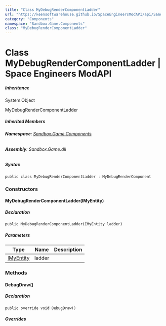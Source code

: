 ```yaml
---
title: "Class MyDebugRenderComponentLadder"
url: "https://keensoftwarehouse.github.io/SpaceEngineersModAPI/api/Sandbox.Game.Components.MyDebugRenderComponentLadder.html"
category: "Components"
namespace: "Sandbox.Game.Components"
class: "MyDebugRenderComponentLadder"
---
```


# Class MyDebugRenderComponentLadder | Space Engineers ModAPI

##### Inheritance

System.Object

MyDebugRenderComponentLadder

##### Inherited Members

###### **Namespace**: [Sandbox.Game.Components](https://keensoftwarehouse.github.io/SpaceEngineersModAPI/api/Sandbox.Game.Components.html)

###### **Assembly**: Sandbox.Game.dll

##### Syntax

```
public class MyDebugRenderComponentLadder : MyDebugRenderComponent
```

### Constructors

#### MyDebugRenderComponentLadder(IMyEntity)

##### Declaration

```
public MyDebugRenderComponentLadder(IMyEntity ladder)
```

##### Parameters

| Type | Name | Description |
| --- | --- | --- |
| [IMyEntity](https://keensoftwarehouse.github.io/SpaceEngineersModAPI/api/VRage.ModAPI.IMyEntity.html) | ladder |     |

### Methods

#### DebugDraw()

##### Declaration

```
public override void DebugDraw()
```

##### Overrides